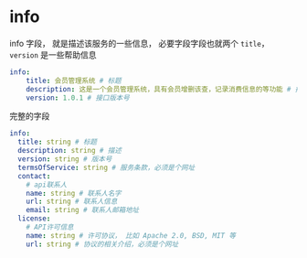 # info

info 字段， 就是描述该服务的一些信息， 必要字段字段也就两个 `title`， `version` 是一些帮助信息

```yaml
info:
    title: 会员管理系统 # 标题
    description: 这是一个会员管理系统，具有会员增删该查，记录消费信息的等功能 # 描述信息
    version: 1.0.1 # 接口版本号  
```

完整的字段

```yaml
info:
  title: string # 标题
  description: string # 描述
  version: string # 版本号
  termsOfService: string # 服务条款，必须是个网址
  contact: 
    # api联系人
    name: string # 联系人名字
    url: string # 联系人信息
    email: string # 联系人邮箱地址
  license:
    # API许可信息
    name: string # 许可协议， 比如 Apache 2.0, BSD, MIT 等
    url: string # 协议的相关介绍，必须是个网址
```